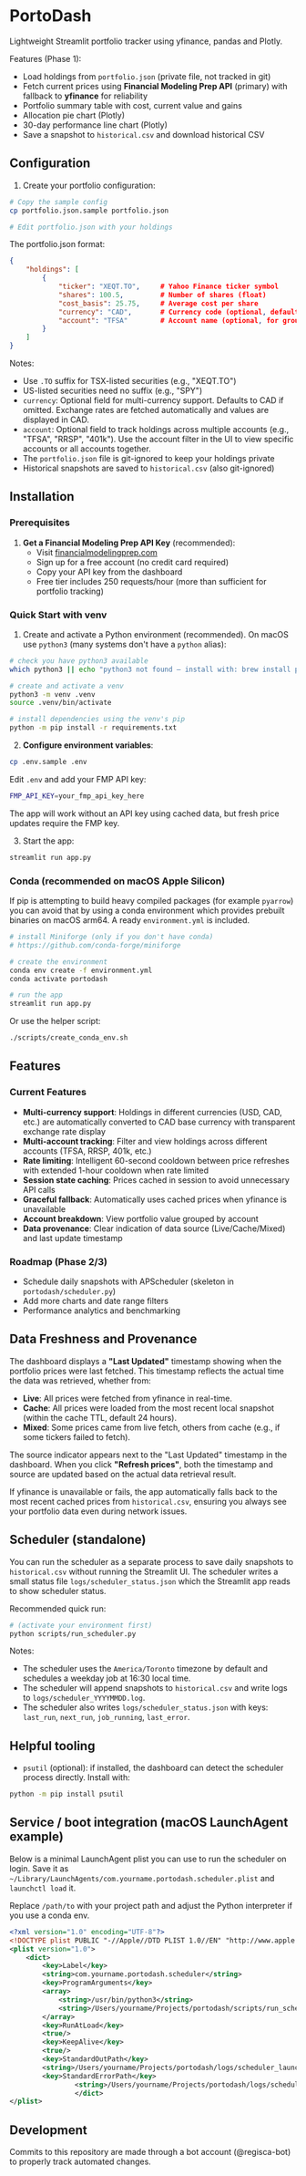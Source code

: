 # PortoDash

Lightweight Streamlit portfolio tracker using yfinance, pandas and Plotly.

Features (Phase 1):

- Load holdings from `portfolio.json` (private file, not tracked in git)
- Fetch current prices using **Financial Modeling Prep API** (primary) with fallback to **yfinance** for reliability
- Portfolio summary table with cost, current value and gains
- Allocation pie chart (Plotly)
- 30-day performance line chart (Plotly)
- Save a snapshot to `historical.csv` and download historical CSV

## Configuration

1. Create your portfolio configuration:

```bash
# Copy the sample config
cp portfolio.json.sample portfolio.json

# Edit portfolio.json with your holdings
```

The portfolio.json format:

```json
{
    "holdings": [
        {
            "ticker": "XEQT.TO",     # Yahoo Finance ticker symbol
            "shares": 100.5,         # Number of shares (float)
            "cost_basis": 25.75,     # Average cost per share
            "currency": "CAD",       # Currency code (optional, defaults to CAD)
            "account": "TFSA"        # Account name (optional, for grouping)
        }
    ]
}
```

Notes:

- Use `.TO` suffix for TSX-listed securities (e.g., "XEQT.TO")
- US-listed securities need no suffix (e.g., "SPY")
- `currency`: Optional field for multi-currency support. Defaults to CAD if omitted. Exchange rates are fetched automatically and values are displayed in CAD.
- `account`: Optional field to track holdings across multiple accounts (e.g., "TFSA", "RRSP", "401k"). Use the account filter in the UI to view specific accounts or all accounts together.
- The `portfolio.json` file is git-ignored to keep your holdings private
- Historical snapshots are saved to `historical.csv` (also git-ignored)

## Installation

### Prerequisites

1. **Get a Financial Modeling Prep API Key** (recommended):
   - Visit [financialmodelingprep.com](https://site.financialmodelingprep.com/developer/docs/)
   - Sign up for a free account (no credit card required)
   - Copy your API key from the dashboard
   - Free tier includes 250 requests/hour (more than sufficient for portfolio tracking)

### Quick Start with venv

1. Create and activate a Python environment (recommended). On macOS use `python3` (many systems don't have a `python` alias):

```bash
# check you have python3 available
which python3 || echo "python3 not found — install with: brew install python@3.11"

# create and activate a venv
python3 -m venv .venv
source .venv/bin/activate

# install dependencies using the venv's pip
python -m pip install -r requirements.txt
```

2. **Configure environment variables**:

```bash
cp .env.sample .env
```

Edit `.env` and add your FMP API key:

```bash
FMP_API_KEY=your_fmp_api_key_here
```

The app will work without an API key using cached data, but fresh price updates require the FMP key.

3. Start the app:

```bash
streamlit run app.py
```

### Conda (recommended on macOS Apple Silicon)

If pip is attempting to build heavy compiled packages (for example `pyarrow`) you can avoid that by using a conda environment which provides prebuilt binaries on macOS arm64. A ready `environment.yml` is included.

```bash
# install Miniforge (only if you don't have conda)
# https://github.com/conda-forge/miniforge

# create the environment
conda env create -f environment.yml
conda activate portodash

# run the app
streamlit run app.py
```

Or use the helper script:

```bash
./scripts/create_conda_env.sh
```

## Features

### Current Features

- **Multi-currency support**: Holdings in different currencies (USD, CAD, etc.) are automatically converted to CAD base currency with transparent exchange rate display
- **Multi-account tracking**: Filter and view holdings across different accounts (TFSA, RRSP, 401k, etc.)
- **Rate limiting**: Intelligent 60-second cooldown between price refreshes with extended 1-hour cooldown when rate limited
- **Session state caching**: Prices cached in session to avoid unnecessary API calls
- **Graceful fallback**: Automatically uses cached prices when yfinance is unavailable
- **Account breakdown**: View portfolio value grouped by account
- **Data provenance**: Clear indication of data source (Live/Cache/Mixed) and last update timestamp

### Roadmap (Phase 2/3)

- Schedule daily snapshots with APScheduler (skeleton in `portodash/scheduler.py`)
- Add more charts and date range filters
- Performance analytics and benchmarking

## Data Freshness and Provenance

The dashboard displays a **"Last Updated"** timestamp showing when the portfolio prices were last fetched. This timestamp reflects the actual time the data was retrieved, whether from:

- **Live**: All prices were fetched from yfinance in real-time.
- **Cache**: All prices were loaded from the most recent local snapshot (within the cache TTL, default 24 hours).
- **Mixed**: Some prices came from live fetch, others from cache (e.g., if some tickers failed to fetch).

The source indicator appears next to the "Last Updated" timestamp in the dashboard. When you click **"Refresh prices"**, both the timestamp and source are updated based on the actual data retrieval result.

If yfinance is unavailable or fails, the app automatically falls back to the most recent cached prices from `historical.csv`, ensuring you always see your portfolio data even during network issues.

## Scheduler (standalone)

You can run the scheduler as a separate process to save daily snapshots to `historical.csv` without running the Streamlit UI. The scheduler writes a small status file `logs/scheduler_status.json` which the Streamlit app reads to show scheduler status.

Recommended quick run:

```bash
# (activate your environment first)
python scripts/run_scheduler.py
```

Notes:

- The scheduler uses the `America/Toronto` timezone by default and schedules a weekday job at 16:30 local time.
- The scheduler will append snapshots to `historical.csv` and write logs to `logs/scheduler_YYYYMMDD.log`.
- The scheduler also writes `logs/scheduler_status.json` with keys: `last_run`, `next_run`, `job_running`, `last_error`.

## Helpful tooling

- `psutil` (optional): if installed, the dashboard can detect the scheduler process directly. Install with:

```bash
python -m pip install psutil
```

## Service / boot integration (macOS LaunchAgent example)

Below is a minimal LaunchAgent plist you can use to run the scheduler on login. Save it as `~/Library/LaunchAgents/com.yourname.portodash.scheduler.plist` and `launchctl load` it.

Replace `/path/to` with your project path and adjust the Python interpreter if you use a conda env.

```xml
<?xml version="1.0" encoding="UTF-8"?>
<!DOCTYPE plist PUBLIC "-//Apple//DTD PLIST 1.0//EN" "http://www.apple.com/DTDs/PropertyList-1.0.dtd">
<plist version="1.0">
    <dict>
        <key>Label</key>
        <string>com.yourname.portodash.scheduler</string>
        <key>ProgramArguments</key>
        <array>
            <string>/usr/bin/python3</string>
            <string>/Users/yourname/Projects/portodash/scripts/run_scheduler.py</string>
        </array>
        <key>RunAtLoad</key>
        <true/>
        <key>KeepAlive</key>
        <true/>
        <key>StandardOutPath</key>
        <string>/Users/yourname/Projects/portodash/logs/scheduler_launchtmp.out</string>
        <key>StandardErrorPath</key>
                <string>/Users/yourname/Projects/portodash/logs/scheduler_launchtmp.err</string>
                </dict>
</plist>
```

## Development

Commits to this repository are made through a bot account (@regisca-bot) to properly track automated changes.

